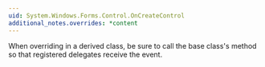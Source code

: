 ```yaml
---
uid: System.Windows.Forms.Control.OnCreateControl
additional_notes.overrides: *content
---
```


<p>When overriding <xref href="System.Windows.Forms.Control.OnCreateControl"></xref> in a derived class, be sure to call the base class's <xref href="System.Windows.Forms.Control.OnCreateControl"></xref> method so that registered delegates receive the event.</p>


